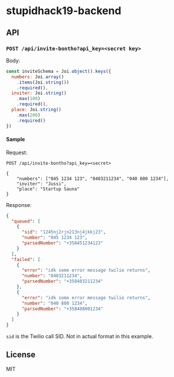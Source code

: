 # stupidhack19-backend

## API

### `POST /api/invite-bontho?api_key=<secret key>`

Body:

```js
const inviteSchema = Joi.object().keys({
  numbers: Joi.array()
    .items(Joi.string())
    .required(),
  inviter: Joi.string()
    .max(100)
    .required(),
  place: Joi.string()
    .max(200)
    .required()
})
```

#### Sample

Request:

```
POST /api/invite-bontho?api_key=<secret>

{
    "numbers": ["045 1234 123", "0403211234", "040 800 1234"],
    "inviter": "Jussi",
    "place": "Startup Sauna"
}

```

Response:

```json
{
  "queued": [
    {
      "sid": "1245nj2rjn213nj4jkkj23",
      "number": "045 1234 123",
      "parsedNumber": "+358451234123"
    }
  ],
  "failed": [
    {
      "error": "idk some error message twilio returns",
      "number": "0403211234",
      "parsedNumber": "+358403211234"
    },
    {
      "error": "idk some error message twilio returns",
      "number": "040 800 1234",
      "parsedNumber": "+358408001234"
    }
  ]
}
```

`sid` is the Twilio call SID. Not in actual format in this example.

## License

MIT
